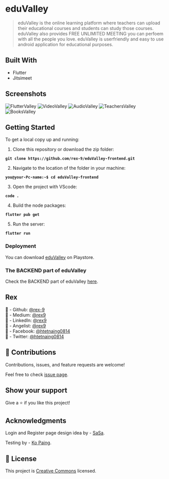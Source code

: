 # eduValley

> eduValley is the online learning platform where teachers can upload their educational courses and students can study those courses.
> eduValley also provides FREE UNLIMITED MEETING you can perfoem with all the people you love.
> eduValley is userfriendly and easy to use android application for educational purposes.

## Built With

- Flutter
- Jitsimeet

## Screenshots

![FlutterValley](./assets/img/FlutterValley.png)
![VideoValley](./assets/img/VideoValley.png)
![AudioValley](./assets/img/AudioValley.png)
![TeachersValley](./assets/img/TeachersValley.png)
![BooksValley](./assets/img/BooksValley.png)

## Getting Started

To get a local copy up and running:

1. Clone this repository or download the zip folder:

**`git clone https://github.com/rex-9/eduValley-frontend.git`**

2. Navigate to the location of the folder in your machine:

**`you@your-Pc-name:~$ cd eduValley-frontend`**

3. Open the project with VScode:

**`code .`**

4. Build the node packages:

**`flutter pub get`**

5. Run the server:

**`flutter run`**

### Deployment

You can download [eduValley](https://play.google.com/store/apps/details?id=com.eduValley.flutterValley) on Playstore.

### The BACKEND part of eduValley

Check the BACKEND part of eduValley [here](https://github.com/rex-9/eduValley-backend).

## Rex

👤 - Github: [@rex-9](https://github.com/rex-9/)<br>
👤 - Medium: [@rex9](https://medium.com/@rex9/)<br>
👤 - LinkedIn: [@rex9](https://www.linkedin.com/in/rex9/)<br>
👤 - Angelist: [@rex9](https://angel.co/u/rex9)<br>
👤 - Facebook: [@htetnaing0814](https://www.facebook.com/htetnaing0814)<br>
👤 - Twitter: [@htetnaing0814](https://www.twitter.com/htetnaing0814)<br>

## 🤝 Contributions

Contributions, issues, and feature requests are welcome!

Feel free to check [issue page](https://github.com/rex-9/eduValley-frontend/issues).

## Show your support

Give a ⭐️ if you like this project!

## Acknowledgments

Login and Register page design idea by - [SaSa](https://github.com/aghtetnyein/).

Testing by - [Ko Paing](https://github.com/rex-9/).

## 📝 License

This project is [Creative Commons](https://creativecommons.org/licenses/by-nc/4.0/) licensed.

